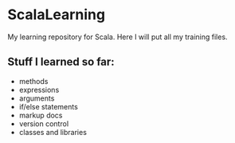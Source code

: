 # ScalaLearning
My learning repository for Scala.
Here I will put all my training files.
## Stuff I learned so far:
* methods
* expressions
* arguments
* if/else statements
* markup docs
* version control
* classes and libraries

